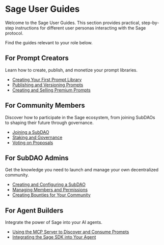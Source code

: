 # Sage User Guides

Welcome to the Sage User Guides. This section provides practical, step-by-step instructions for different user personas interacting with the Sage protocol.

Find the guides relevant to your role below.

## For Prompt Creators

Learn how to create, publish, and monetize your prompt libraries.

- [Creating Your First Prompt Library](./creating-your-first-prompt-library.md)
- [Publishing and Versioning Prompts](./publishing-and-versioning-prompts.md)
- [Creating and Selling Premium Prompts](./creating-and-selling-premium-prompts.md)

## For Community Members

Discover how to participate in the Sage ecosystem, from joining SubDAOs to shaping their future through governance.

- [Joining a SubDAO](./joining-a-subdao.md)
- [Staking and Governance](./staking-and-governance.md)
- [Voting on Proposals](./voting-on-proposals.md)

## For SubDAO Admins

Get the knowledge you need to launch and manage your own decentralized community.

- [Creating and Configuring a SubDAO](./creating-a-subdao.md)
- [Managing Members and Permissions](./managing-subdao-members.md)
- [Creating Bounties for Your Community](./creating-bounties.md)

## For Agent Builders

Integrate the power of Sage into your AI agents.

- [Using the MCP Server to Discover and Consume Prompts](./using-the-mcp-server.md)
- [Integrating the Sage SDK into Your Agent](./integrating-the-sage-sdk.md)
